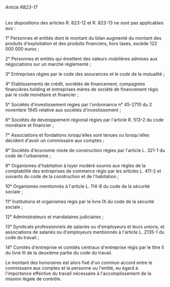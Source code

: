 ###### Article R823-17

Les dispositions des articles R. 823-12 et R. 823-13 ne sont pas applicables aux :

1° Personnes et entités dont le montant du bilan augmenté du montant des produits d'exploitation et des produits financiers, hors taxes, excède 122 000 000 euros ;

2° Personnes et entités qui émettent des valeurs mobilières admises aux négociations sur un marché réglementé ;

3° Entreprises régies par le code des assurances et le code de la mutualité ;

4° Etablissements de crédit, sociétés de financement, compagnies financières holding et entreprises mères de société de financement régis par le code monétaire et financier ;

5° Sociétés d'investissement régies par l'ordonnance n° 45-2710 du 2 novembre 1945 relative aux sociétés d'investissement ;

6° Sociétés de développement régional régies par l'article R. 513-2 du code monétaire et financier ;

7° Associations et fondations lorsqu'elles sont tenues ou lorsqu'elles décident d'avoir un commissaire aux comptes ;

8° Sociétés d'économie mixte de construction régies par l'article L. 321-1 du code de l'urbanisme ;

9° Organismes d'habitation à loyer modéré soumis aux règles de la comptabilité des entreprises de commerce régis par les articles L. 411-2 et suivants du code de la construction et de l'habitation ;

10° Organismes mentionnés à l'article L. 114-8 du code de la sécurité sociale ;

11° Institutions et organismes régis par le livre IX du code de la sécurité sociale ;

12° Administrateurs et mandataires judiciaires ;

13° Syndicats professionnels de salariés ou d'employeurs et leurs unions, et associations de salariés ou d'employeurs mentionnés à l'article L. 2135-1 du code du travail ;

14° Comités d'entreprise et comités centraux d'entreprise régis par le titre II du livre III de la deuxième partie du code du travail.

Le montant des honoraires est alors fixé d'un commun accord entre le commissaire aux comptes et la personne ou l'entité, eu égard à l'importance effective du travail nécessaire à l'accomplissement de la mission légale de contrôle.

